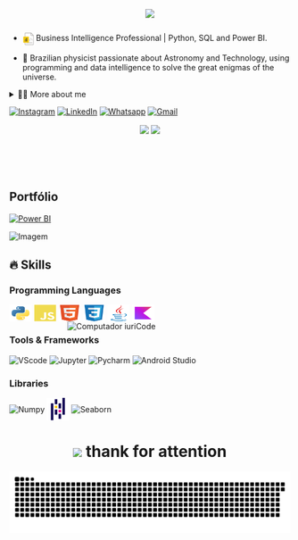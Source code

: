 <br>
<h1 align="center">
<img src="https://readme-typing-svg.herokuapp.com/?font=Righteous&size=40&center=true&vCenter=true&width=500&height=70&duration=4000&lines=Hello!+👋;+my+name+is+Alisson+Felipe!;" />
</h1>

<!-- Presentation -->
<p>
  
  - <img align="center" alt="Power BI" height="23" width="20" src="https://github.com/marclelijveld/Power-BI-Icons-Archived/blob/master/General%20Icons%20PNG/pbix.png"/>  Business Intelligence Professional | Python, SQL and Power BI.
  
  - 🔭  Brazilian physicist passionate about Astronomy and Technology, using programming and data intelligence to solve the great enigmas of the universe.

</p>

<!-- Dropdown -->
<details>
  <summary>👨‍💻 More about me</summary>

  - 💬 I am 25 years old, currently living in Brazil. I have experience with SQL, Python, Data Analysis and Dashboard creation with Power BI..

  - ⚡ I like studying, going out with my wife and daughter, watching series, playing football and going to the gym.
</details>

<!-- Links -->
[![Instagram](https://img.shields.io/badge/Instagram-E4405F?style=for-the-badge&logo=instagram&logoColor=white)](https://www.instagram.com/felipe.b08/)
[![LinkedIn](https://img.shields.io/badge/LinkedIn-0077B5?style=for-the-badge&logo=linkedin&logoColor=white)](https://www.linkedin.com/in/felipe-brand%C3%A3o-04204a176/)
[![Whatsapp](https://img.shields.io/badge/WhatsApp-25D366?style=for-the-badge&logo=whatsapp&logoColor=white)](https://wa.me/551799667210)
[![Gmail](https://img.shields.io/badge/Gmail-D14836?style=for-the-badge&logo=gmail&logoColor=white)](mailto:alisson.fbrandao@gmail.com)

<!-- GithubStats -->
<div  align="center" style="margin-bottom:100px">
<img width=55% align="center"  src="https://github-readme-streak-stats.herokuapp.com?user=AlissonFelipeBS&theme=radical&mode=weekly" />
<img width=40% align="center" src="https://github-readme-stats-git-main-rafaelalexandrino.vercel.app/api/top-langs/?username=AlissonFelipeBS&show_icons=true&theme=radical&layout=compact" />
 </div>

<!-- PORTFOLIO -->
## Portfólio
  [![Power BI](https://img.shields.io/badge/power_bi-F2C811?style=for-the-badge&logo=powerbi&logoColor=black)](https://sites.google.com/view/portfolioalissonfelipe/home)
  
<!-- GIF -->
<div>
<p align="left">
  <img align="center" src="https://github.com/VariableBee/VariableBee/assets/77739311/4e9f41af-6b57-49a7-b15a-74322e96b4d7" alt="Imagem">
</p>
</div>

## 🔥 Skills
<!-- Skills: Programming Languages -->
  <div style="flex-basis: 48%;">
    <h3>Programming Languages</h3>
    <img align="center" alt="Python" height="30" width="40" src="https://raw.githubusercontent.com/devicons/devicon/master/icons/python/python-original.svg">
    <img align="center" alt="Js" height="30" width="40" src="https://raw.githubusercontent.com/devicons/devicon/master/icons/javascript/javascript-plain.svg">
    <img align="center" alt="HTML" height="30" width="40" src="https://raw.githubusercontent.com/devicons/devicon/master/icons/html5/html5-original.svg">
    <img align="center" alt="CSS" height="30" width="40" src="https://raw.githubusercontent.com/devicons/devicon/master/icons/css3/css3-original.svg">
    <img align="center" alt="Java" height="30" width="40" src="https://raw.githubusercontent.com/devicons/devicon/master/icons/java/java-original.svg">
    <img align="center" alt="Kotlin" height="30" width="40" src="https://raw.githubusercontent.com/devicons/devicon/master/icons/kotlin/kotlin-original.svg">
    <img src="https://raw.githubusercontent.com/MicaelliMedeiros/micaellimedeiros/master/image/computer-illustration.png" min-width="400px" max-width="400px" width="400px" align="right" alt="Computador iuriCode">
  </div>
  
  <!-- Skills: Tools & Frameworks -->
  <div style="flex-basis: 48%;">
    <h3>Tools & Frameworks</h3>
    <img align="center" alt="VScode" height="30" width="40" src="https://cdn.jsdelivr.net/gh/devicons/devicon/icons/vscode/vscode-original.svg">
    <img align="center" alt="Jupyter" height="30" width="40" src="https://cdn.jsdelivr.net/gh/devicons/devicon/icons/jupyter/jupyter-original.svg">
    <img align="center" alt="Pycharm" height="30" width="40" src="https://cdn.jsdelivr.net/gh/devicons/devicon/icons/pycharm/pycharm-original.svg">
    <img align="center" alt="Android Studio" height="30" width="40" src="https://cdn.jsdelivr.net/gh/devicons/devicon/icons/androidstudio/androidstudio-original.svg">

  </div>
  
  <!-- Skills: Libraries -->
  <div style="flex-basis: 48%;">
    <h3>Libraries</h3>
    <img align="center" alt="Numpy" height="30" width="40" src="https://cdn.jsdelivr.net/gh/devicons/devicon/icons/numpy/numpy-original.svg">
    <img align="center" alt="Pandas" src="https://raw.githubusercontent.com/devicons/devicon/2ae2a900d2f041da66e950e4d48052658d850630/icons/pandas/pandas-original.svg" alt="pandas" width="40" height="40"/>
    <img align="center" alt="Seaborn" src="https://seaborn.pydata.org/_images/logo-mark-lightbg.svg" alt="seaborn" width="40" height="40"/>

  <br>
  <h1 align="center">
  <img src="https://readme-typing-svg.herokuapp.com/?font=Righteous&size=40&center=true&vCenter=true&width=500&height=70&duration=4000&lines=Thank+for+attention!;" />
    thank for attention
  </h1>
  </div>
  
  <picture>
  <source media="(prefers-color-scheme: dark)" srcset="https://raw.githubusercontent.com/AlissonFelipeBS/AlissonFelipeBS/output/github-contribution-grid-snake-dark.svg">
  <source media="(prefers-color-scheme: light)" srcset="https://raw.githubusercontent.com/AlissonFelipeBS/AlissonFelipeBS/output/github-contribution-grid-snake.svg">
  <img alt="github contribution grid snake animation" src="https://raw.githubusercontent.com/AlissonFelipeBS/AlissonFelipeBS/output/github-contribution-grid-snake.svg">
</picture>
